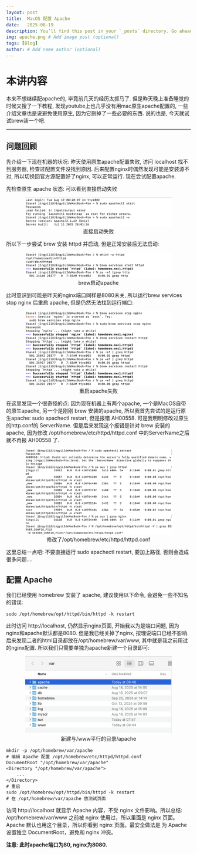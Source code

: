 ```yaml
---
layout: post
title:  MacOS 配置 Apache
date:   2025-08-19
description: You’ll find this post in your `_posts` directory. Go ahead and edit it and re-build the site to see your changes. # Add post description (optional)
img: apache.png # Add image post (optional)
tags: [Blog]
author: # Add name author (optional)
---
```

# 本讲内容

本来不想继续配apache的, 毕竟前几天的经历太抓马了. 但是昨天晚上准备睡觉的时候又搜了一下教程, 发现youtube上也几乎没有用mac原生apache配置的, 一些介绍文章也是说避免使用原生, 因为它删掉了一些必要的东西. 说的也是, 今天就试试brew装一个吧.

---

## 问题回顾

先介绍一下现在机器的状况: 昨天使用原生apache配置失败, 访问 localhost 找不到服务器, 检查过配置文件没找到原因. 后来配置nginx时偶然发现可能是安装源不对, 所以切换回官方源配置好了nginx, 可以正常运行. 现在尝试配置apache.

先检查原生 apache 状态: 可以看到直接启动失败

<figure style="text-align: center;">
<img src="/assets/img/apache1.png" alt="" width="400">
<figcaption>直接启动失败</figcaption>
</figure>

所以下一步尝试 brew 安装 httpd 并启动, 但是正常安装后无法启动:

<figure style="text-align: center;">
<img src="/assets/img/apache2.png" alt="" width="400">
<figcaption>brew启动apache</figcaption>
</figure>

此时意识到可能是昨天的nginx端口同样是8080未关, 所以运行brew services stop nginx 后重启 apache, 但是仍然无法找到运行端口: 

<figure style="text-align: center;">
<img src="/assets/img/apache3.png" alt="" width="400">
<figcaption>重启apache失败</figcaption>
</figure>

在这里发现一个很奇怪的点: 因为现在机器上有两个apache, 一个是MacOS自带的原生apache, 另一个是刚刚 brew 安装的apache, 所以我首先尝试的是运行原生apache: sudo apachectl restart, 但是报错 AH00558. 可是我明明修改过原生的http.conf的 ServerName. 但是后来发现这个报错是针对 brew 安装的 apache, 因为修改 /opt/homebrew/etc/httpd/httpd.conf 中的ServerName之后就不再报 AH00558 了.

<figure style="text-align: center;">
<img src="/assets/img/apache4.png" alt="" width="400">
<figcaption>修改了/opt/homebrew/etc/httpd/httpd.conf</figcaption>
</figure>

这里总结一点吧: 不要直接运行 sudo apachectl restart, 要加上路径, 否则会造成很多问题....


## 配置 Apache

我们已经使用 homebrew 安装了 apache, 建议使用以下命令, 会避免一些不知名的错误:

```
sudo /opt/homebrew/opt/httpd/bin/httpd -k restart
```     

此时访问 http://localhost, 仍然显示nginx页面, 开始我以为是端口问题, 因为nginx和apache默认都是8080. 但是我已经关掉了nginx, 按理说端口已经不影响. 后来发现二者的html目录都放在/opt/homebrew/var/www, 其中就是我之前用过的nginx配置. 所以我们只需要单独为apache新建一个目录即可:

<figure style="text-align: center;">
<img src="/assets/img/apache5.png" alt="" width="400">
<figcaption>新建与/www平行的目录/apache</figcaption>
</figure>


```
mkdir -p /opt/homebrew/var/apache
# 编辑 Apache 配置 /opt/homebrew/etc/httpd/httpd.conf
DocumentRoot "/opt/homebrew/var/apache"
<Directory "/opt/homebrew/var/apache">
    ...
</Directory>
# 重启
sudo /opt/homebrew/opt/httpd/bin/httpd -k restart
# 在 /opt/homebrew/var/apache 放测试页面
```

访问 http://localhost 就显示 Apache 内容，不受 nginx 文件影响。所以总结: /opt/homebrew/var/www 之前被 nginx 使用过，所以里面是 nginx 页面。Apache 默认也用这个目录，所以你看到 nginx 页面。最安全做法是 为 Apache 设置独立 DocumentRoot，避免和 nginx 冲突。

**注意: 此时apache端口为80, nginx为8080.**